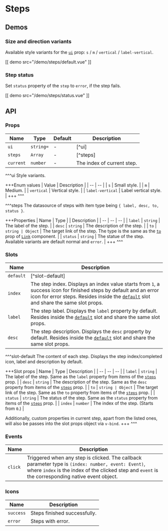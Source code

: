 # Steps

## Demos

### Size and direction variants

Available style variants for the [`ui`](#props-ui) prop: `s` / `m` / `vertical` / `label-vertical`.

[[ demo src="/demo/steps/default.vue" ]]

### Step status

Set `status` property of the `step` to `error`, if the step fails.

[[ demo src="/demo/steps/status.vue" ]]

## API

### Props

| Name | Type | Default | Description |
| -- | -- | -- | -- |
| ``ui`` | `string=` | - | [^ui] |
| ``steps`` | `Array` | - | [^steps] |
| ``current`` | `number` | - | The index of current step. |

^^^ui
Style variants.

+++Enum values
| Value | Description |
| -- | -- |
| `s` | Small style. |
| `m` | Medium. |
| `vertical` | Vertical style. |
| `label-vertical` | Label vertical style. |
+++
^^^

^^^steps
The datasource of steps with item type being `{ label, desc, to, status }`.

+++Properties
| Name | Type | | Description |
| -- | -- | -- |
| `label` | `string` | The label of the step. |
| `desc` | `string` | The description of the step. |
| `to` | `string | Object` | The target link of the step. The type is the same as the [`to`](./link#props-to) prop of [`Link`](./link) component. |
| `status` | `string` | The statue of the step. Available variants are default normal and `error`. |
+++
^^^

### Slots

| Name | Description |
| -- | -- |
| ``default`` | [^slot-default] |
| ``index`` | The step index. Displays an index value starts from `1`, a success icon for finished steps by default and an error icon for error steps. Resides inside the [`default`](#slots-default) slot and share the same slot props. |
| ``label`` | The step label. Displays the `label` property by default. Resides inside the [`default`](#slots-default) slot and share the same slot props. |
| ``desc`` | The step description. Displays the `desc` property by default. Resides inside the [`default`](#slots-default) slot and share the same slot props. |

^^^slot-default
The content of each step. Displays the step index/completed icon, label and description by default.

+++Slot props
| Name | Type | Description |
| -- | -- | -- |
| `label` | `string` | The label of the step. Same as the `label` property from items of the [`steps`](#props-steps) prop. |
| `desc` | `string` | The description of the step. Same as the `desc` property from items of the [`steps`](#props-steps) prop. |
| `to` | `string | Object` | The target link of the step. Same as the `to` property from items of the [`steps`](#props-steps) prop. |
| `status` | `string` | The status of the step. Same as the `status` property from items of the [`steps`](#props-steps) prop. |
| `index` | `number` | The index of the step. (Starts from `0`.) |

Additionally, custom properties in current step, apart from the listed ones, will also be passes into the slot props object via `v-bind`.
+++
^^^

### Events

| Name | Description |
| -- | -- |
| ``click`` | Triggered when any step is clicked. The callback parameter type is `(index: number, event: Event)`, where `index` is the index of the clicked step and `event` is the corresponding native event object. |

### Icons

| Name | Description |
| -- | -- |
| ``success`` | Steps finished successfully. |
| ``error`` | Steps with error. |
